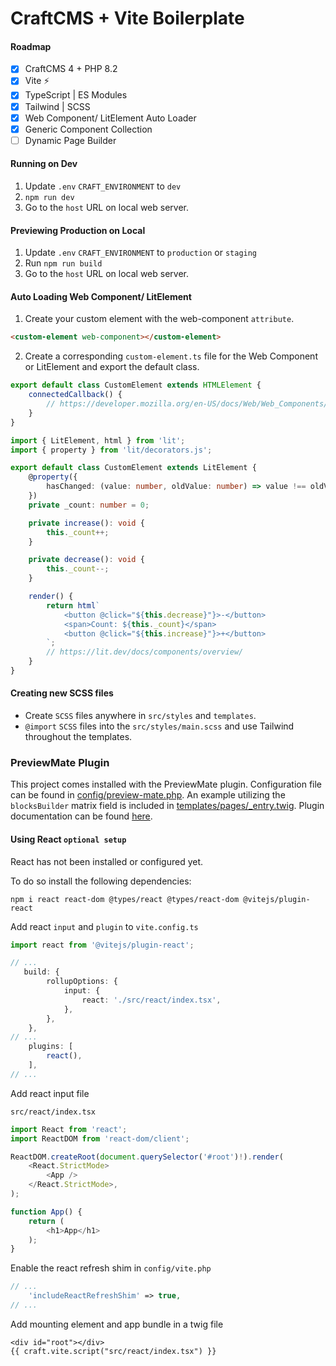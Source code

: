 # CraftCMS + Vite Boilerplate

#### Roadmap
- [x] CraftCMS 4 + PHP 8.2
- [x] Vite ⚡
- [x] TypeScript | ES Modules
- [x] Tailwind | SCSS
- [x] Web Component/ LitElement Auto Loader
- [x] Generic Component Collection
- [ ] Dynamic Page Builder

#### Running on Dev
1. Update `.env` `CRAFT_ENVIRONMENT` to `dev`
2. `npm run dev`
3. Go to the `host` URL on local web server.

#### Previewing Production on Local
1. Update `.env` `CRAFT_ENVIRONMENT` to `production` or `staging`
2. Run `npm run build`
3. Go to the `host` URL on local web server.

#### Auto Loading Web Component/ LitElement

1. Create your custom element with the web-component `attribute`.
```html
<custom-element web-component></custom-element>
```

2. Create a corresponding `custom-element.ts` file for the Web Component or LitElement and export the default class.
```ts
export default class CustomElement extends HTMLElement {
    connectedCallback() {
        // https://developer.mozilla.org/en-US/docs/Web/Web_Components/Using_custom_elements
    }
}
```
```ts
import { LitElement, html } from 'lit';
import { property } from 'lit/decorators.js';

export default class CustomElement extends LitElement {
    @property({
        hasChanged: (value: number, oldValue: number) => value !== oldValue,
    })
    private _count: number = 0;

    private increase(): void {
        this._count++;
    }

    private decrease(): void {
        this._count--;
    }

    render() {
        return html`
            <button @click="${this.decrease}"}>-</button>
            <span>Count: ${this._count}</span>
            <button @click="${this.increase}"}>+</button>
        `;
        // https://lit.dev/docs/components/overview/
    }
}
```

#### Creating new SCSS files
* Create `SCSS` files anywhere in `src/styles` and `templates`.
* `@import` `SCSS` files into the `src/styles/main.scss` and use Tailwind throughout the templates.

### PreviewMate Plugin
This project comes installed with the PreviewMate plugin.
Configuration file can be found in [config/preview-mate.php](https://github.com/nicholashamilton/craft-vite/blob/main/config/preview-mate.php).
An example utilizing the `blocksBuilder` matrix field is included in [templates/pages/_entry.twig](https://github.com/nicholashamilton/craft-vite/blob/main/templates/pages/_entry.twig).
Plugin documentation can be found [here](https://github.com/nicholashamilton/craft-preview-mate).

#### Using React `optional setup`

React has not been installed or configured yet. 

To do so install the following dependencies: 

```
npm i react react-dom @types/react @types/react-dom @vitejs/plugin-react
```

Add react `input` and `plugin` to `vite.config.ts` 

```ts
import react from '@vitejs/plugin-react';

// ...
   build: {
        rollupOptions: {
            input: {
                react: './src/react/index.tsx',
            },
        },
    },
// ...
    plugins: [
        react(),
    ],
// ...
```

Add react input file 

`src/react/index.tsx` 

```ts
import React from 'react';
import ReactDOM from 'react-dom/client';

ReactDOM.createRoot(document.querySelector('#root')!).render(
    <React.StrictMode>
        <App />
    </React.StrictMode>,
);

function App() {
    return (
        <h1>App</h1>
    );
}
```

Enable the react refresh shim in `config/vite.php`

```php
// ...
    'includeReactRefreshShim' => true,
// ...
```

Add mounting element and app bundle in a twig file 

```twig
<div id="root"></div>
{{ craft.vite.script("src/react/index.tsx") }}
```
